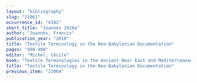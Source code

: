 ```yaml
---
layout: "bibliography"
slug: "21061"
occurrence_id: "4382"
short_title: "Joannès 2010a"
author: "Joannès, Francis"
publication_year: "2010"
title: "Textile Terminology in the Neo-Babylonian Documentation"
pages: "400-408"
editor: "Michel, Cécile"
book: "Textile Terminologies in the Ancient Near East and Mediterranean from the Third to the First Millennia BC, Ancient Textiles Series 8 (Oxford)"
title: "Textile Terminology in the Neo-Babylonian Documentation"
previous_item: "21064"
---
```

